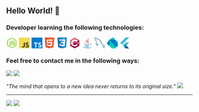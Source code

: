 ## Hello World! 👋
### Developer learning the following technologies:

<p>
  <img align="center" alt="NODE" height="30" src="https://github.com/devicons/devicon/blob/master/icons/nodejs/nodejs-original.svg">
  <img align="center" alt="JS" height="30" src="https://github.com/devicons/devicon/blob/master/icons/javascript/javascript-original.svg">
  <img align="center" alt="TS" height="30" src="https://github.com/devicons/devicon/blob/master/icons/typescript/typescript-original.svg">
  <img align="center" alt="HTML" height="30" src="https://github.com/devicons/devicon/blob/master/icons/html5/html5-original.svg">
  <img align="center" alt="CSS" height="30" src="https://github.com/devicons/devicon/blob/master/icons/css3/css3-original.svg">
  <img align="center" alt="CPP" height="30" src="https://github.com/devicons/devicon/blob/master/icons/cplusplus/cplusplus-original.svg">
  <img align="center" alt="Java" height="30" src="https://github.com/devicons/devicon/blob/master/icons/java/java-original.svg">
  <img align="center" alt="MySQL" height="30" src="https://github.com/devicons/devicon/blob/master/icons/mysql/mysql-original.svg">
  <img align="center" alt="Dart" height="30" src="https://github.com/devicons/devicon/blob/master/icons/dart/dart-original.svg">
  <img align="center" alt="Flutter" height="30" src="https://github.com/devicons/devicon/blob/master/icons/flutter/flutter-original.svg">
</p>

### Feel free to contact me in the following ways:
<a href="https://www.linkedin.com/in/matheusgobetti/"><img src="https://img.shields.io/badge/LinkedIn-0077B5?style=for-the-badge&logo=linkedin&logoColor=white" /></a>
<a href="mailto:matheusgobetti12@gmail.com"><img src="https://img.shields.io/badge/Gmail-D14836?style=for-the-badge&logo=gmail&logoColor=white" /></a>
<p>
  <em>"The mind that opens to a new idea never returns to its original size.”</em>
  <img height="20" src="https://github.githubassets.com/images/icons/emoji/unicode/1f4ad.png?v8"/>
</p>

-----------------
<p>
<img height="160" src="https://github-readme-stats-anuraghazra1.vercel.app/api/top-langs/?username=MatheusGobetti&layout=compact&theme=radical&langs_count=8" />
<img height="160" src="https://github-readme-stats.vercel.app/api?username=matheusgobetti&theme=radical&show_icons=true"/>

</p>




<!-- Repository cards:
<p>
  <img height="150" src="https://github-readme-stats.vercel.app/api/pin/?username=matheusgobetti&repo=MatheusGobetti"/>
</p>
-->

<!--
**MatheusGobetti/MatheusGobetti** is a ✨ _special_ ✨ repository because its `README.md` (this file) appears on your GitHub profile.

Here are some ideas to get you started:

- 🔭 I’m currently working on ...
- 🌱 I’m currently learning ...
- 👯 I’m looking to collaborate on ...
- 🤔 I’m looking for help with ...
- 💬 Ask me about ...
- 📫 How to reach me: ...
- 😄 Pronouns: ...
- ⚡ Fun fact: ...
-->
